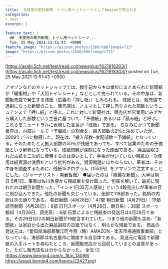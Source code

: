 ```yaml
---
title:  未使用の朝日新聞、トイレ用ペットシーツとしてAmazonで売られる  
categories:
- news
excerpt: |
  
feature_text: |
  ##  未使用の朝日新聞、トイレ用ペットシーツ...
  Tue, 25 May 2021 13:51:43  +0900
feature_image: "https://picsum.photos/2560/600?image=733"
image: "https://picsum.photos/2560/600?image=733"
---
```


[https://asahi.5ch.net/test/read.cgi/newsplus/1621918303/](https://asahi.5ch.net/test/read.cgi/newsplus/1621918303/)
posted on Tue, 25 May 2021 13:51:43  +0900

<!--more-->

アマゾンなどのネットショップでは、数年前からキロ単位にまとめられた新聞紙が「緩衝材」や「犬用トイレシート」などとして売られている。その中身は、新聞販売店で発生する残紙（広義の「押し紙」）とみられる。 残紙とは、販売店で過剰になった新聞のこと。販売店は、ノルマとして押し売りされた部数というニュアンスで「押し紙」と呼ぶ。これに対して新聞社は、販売店が営業用にみずから購入した部数という主張に基づいて、「予備紙」あるいは「積み紙」と呼ぶ。これらをニュートラルに表現した言葉が「残紙」である。 ちなみにかつて新聞業界は、内部ルールで「予備紙」の割合を、搬入部数の2％と決めていたが、2009年ごろに撤廃した。現在は、「搬入部数−実配部数＝予備紙」となっている。そのためたとえ搬入部数の50％が残紙であっても、すべて営業のための予備紙という解釈になっている。残紙問題が深刻になった原因である。 廃品回収された古紙を二次的に使用するのは良いとして、手垢が付いていない残紙の一次使用は紙資源の浪費だという批判がある。資源問題にほかならない。筆者は、その中身を調査するために、残紙15キログラム（1551円）をアマゾンで注文することにした。（ジャーナリスト・黒薮哲哉） ●届いたのは「綺麗な新聞」、大半は朝日 5月1日、筆者は佐川急便から残紙束を受け取った。包装を解いて、最初に現れたのは朝日新聞だった。「インド1日35万人感染」という4段見出しが筆者の目に飛び込んできた。他社の新聞も交じっている。全部で118部あった。銘柄の内訳は次の通りである。 朝日新聞（4月28日）：47部 朝日新聞（4月29日）：19部 読売新聞（4月28日）：8部 日刊スポーツ（4月28日、朝日系）：38部 スポーツ報知（4月28日、読売系）：6部 伝票によると残紙束の発送日は4月29日である。その29日付けの朝日新聞が19部含まれていた。つまり他の新聞も含め、「新聞紙」は家庭から出た廃品回収の古紙ではなく、明らかな残紙である。 商品の発送元は、「愛知県海部郡蟹江町今西（略）AMAZON・楽天市場通販事業部」となっている。海部郡は名古屋市に隣接する自治体である。 発送元に電話で新聞紙の入手ルートを尋ねたところ、新聞販売店から回収しているとの返答があった。ただし販売店名は分からなかった。 全文 ![](https://www.bengo4.com/c_18/n_13099/ https://asset.bengo4.com/topics/22427.jpg)
